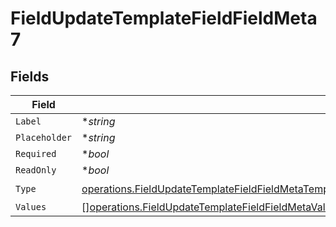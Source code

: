 # FieldUpdateTemplateFieldFieldMeta7


## Fields

| Field                                                                                                                                                                                                                            | Type                                                                                                                                                                                                                             | Required                                                                                                                                                                                                                         | Description                                                                                                                                                                                                                      |
| -------------------------------------------------------------------------------------------------------------------------------------------------------------------------------------------------------------------------------- | -------------------------------------------------------------------------------------------------------------------------------------------------------------------------------------------------------------------------------- | -------------------------------------------------------------------------------------------------------------------------------------------------------------------------------------------------------------------------------- | -------------------------------------------------------------------------------------------------------------------------------------------------------------------------------------------------------------------------------- |
| `Label`                                                                                                                                                                                                                          | **string*                                                                                                                                                                                                                        | :heavy_minus_sign:                                                                                                                                                                                                               | N/A                                                                                                                                                                                                                              |
| `Placeholder`                                                                                                                                                                                                                    | **string*                                                                                                                                                                                                                        | :heavy_minus_sign:                                                                                                                                                                                                               | N/A                                                                                                                                                                                                                              |
| `Required`                                                                                                                                                                                                                       | **bool*                                                                                                                                                                                                                          | :heavy_minus_sign:                                                                                                                                                                                                               | N/A                                                                                                                                                                                                                              |
| `ReadOnly`                                                                                                                                                                                                                       | **bool*                                                                                                                                                                                                                          | :heavy_minus_sign:                                                                                                                                                                                                               | N/A                                                                                                                                                                                                                              |
| `Type`                                                                                                                                                                                                                           | [operations.FieldUpdateTemplateFieldFieldMetaTemplatesFieldsResponse200ApplicationJSONResponseBody7Type](../../models/operations/fieldupdatetemplatefieldfieldmetatemplatesfieldsresponse200applicationjsonresponsebody7type.md) | :heavy_check_mark:                                                                                                                                                                                                               | N/A                                                                                                                                                                                                                              |
| `Values`                                                                                                                                                                                                                         | [][operations.FieldUpdateTemplateFieldFieldMetaValues](../../models/operations/fieldupdatetemplatefieldfieldmetavalues.md)                                                                                                       | :heavy_minus_sign:                                                                                                                                                                                                               | N/A                                                                                                                                                                                                                              |